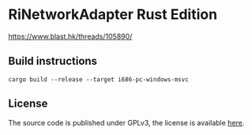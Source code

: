 # RiNetworkAdapter Rust Edition

https://www.blast.hk/threads/105890/

## Build instructions

```
cargo build --release --target i686-pc-windows-msvc
```

## License
The source code is published under GPLv3, the license is available [here](LICENSE).

